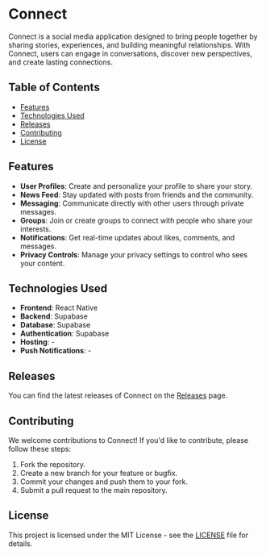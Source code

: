 # Connect

Connect is a social media application designed to bring people together by sharing stories, experiences, and building meaningful relationships. With Connect, users can engage in conversations, discover new perspectives, and create lasting connections.

## Table of Contents

- [Features](#features)
- [Technologies Used](#technologies-used)
- [Releases](#releases)
- [Contributing](#contributing)
- [License](#license)

## Features

- **User Profiles**: Create and personalize your profile to share your story.
- **News Feed**: Stay updated with posts from friends and the community.
- **Messaging**: Communicate directly with other users through private messages.
- **Groups**: Join or create groups to connect with people who share your interests.
- **Notifications**: Get real-time updates about likes, comments, and messages.
- **Privacy Controls**: Manage your privacy settings to control who sees your content.

## Technologies Used

- **Frontend**: React Native
- **Backend**: Supabase
- **Database**: Supabase
- **Authentication**: Supabase
- **Hosting**: -
- **Push Notifications**: -

## Releases

You can find the latest releases of Connect on the [Releases](https://github.com/Leugard/Connect/releases/tag/Alpha) page.

## Contributing

We welcome contributions to Connect! If you'd like to contribute, please follow these steps:

1. Fork the repository.
2. Create a new branch for your feature or bugfix.
3. Commit your changes and push them to your fork.
4. Submit a pull request to the main repository.

## License

This project is licensed under the MIT License - see the [LICENSE](LICENSE) file for details.
